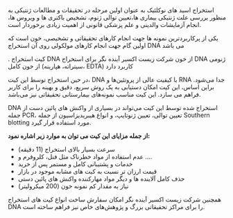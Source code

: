 استخراج اسید های نوکلئیک به عنوان اولین مرحله در تحقیقات و مطالعات ژنتیکی
به منظور بررسی علت ژنتیکی بیماری ها،تعیین توالی ژنوم، تشخیص باکتری ها و ویروس
ها، انجام آزمایشات والدینی و علم پزشکی قانونی از اهمیت زیادی برخوردار است.

یکی از پرکاربردترین نمونه ها جهت انجام کارهای تحقیقاتی و تشخیصی، خون
است که اولین گام جهت انجام کارهای مولکولی روی آن استخراج DNA می باشد

. کیت استخراج DNA از خون شرکت زیست اکسیر آینده نگر برای استخراج DNA
ژنومی از خون کامل (سیتراته، هپارینه، EDTA) کاربرد دارد

در حین استخراج توسط این کیت، DNA با کیفیت عالی از پروتئین‌ها و RNA جدا
می‌شود.  براین اساس، این کیت امکان دستیابی به یک روش سریع، دقیق و بهینه را برای
کاربر فراهم می سازد. این کیت مناسب نمونه‌های بیمارستانی تحقیقاتی نیز می‌باشد.

DNA استخراج شده توسط این کیت می‌تواند در بسیاری از واکنش های پائین
دست از جمله PCR، تعیین توالی، تعیین ژنوتایپ، و انواع هیبریدیزاسیون از جمله Southern
blotting مورد استفاده قرار گیرد.

**از جمله مزایای این کیت می توان به موارد زیر اشاره نمود:**

- سرعت بسیار بالای استخراج (11 دقیقه)
- عدم استفاده از مواد خطرناک مثل فنل، کلروفرم و ....
- خدمات و پشتیبانی کامل و مستمر پس از خرید
- قیمت ارزان تر نسبت به کیت های مشابه موجود در بازار
- حذف کامل آلاینده ها و دیگر مواد مهارکننده واکنش های پائین دستی
- نیاز به مقدار کم نمونه خون (200 میکرولیتر)

همچنین شرکت زیست اکسیر آینده نگر امکان سفارش ساخت انواع کیت های استخراج
DNA را برای مراکز تحقیقاتی بزرگ و پژوهش‌های خاص نیز فراهم ساخته است.
